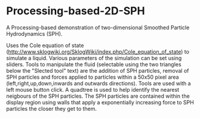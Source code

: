 # Processing-based-2D-SPH
A Processing-based demonstration of two-dimensional Smoothed Particle Hydrodynamics (SPH).

Uses the Cole equation of state (http://www.sklogwiki.org/SklogWiki/index.php/Cole_equation_of_state) to simulate a liquid. Various parameters of the simulation can be set using sliders. Tools to manipulate the fluid (selectable using the two triangles below the "Slected tool" text) are the addition of SPH particles, removal of SPH particles and forces applied to particles within a 50x50 pixel area (left,right,up,down,inwards and outwards directions). Tools are used with a left mouse button click. A quadtree is used to help identify the nearest neigbours of the SPH particles. The SPH particles are contained within the display region using walls that apply a exponentially increasing force to SPH particles the closer they get to them.
